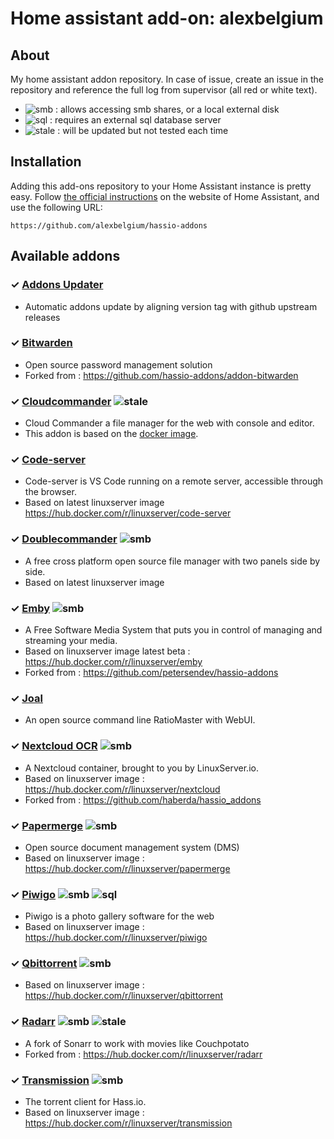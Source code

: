 # Home assistant add-on: alexbelgium

## About
My home assistant addon repository. 
In case of issue, create an issue in the repository and reference the full log from supervisor (all red or white text). 

- ![smb][smb-shield] : allows accessing smb shares, or a local external disk
- ![sql][sql-shield] : requires an external sql database server
- ![stale][stale-shield] : will be updated but not tested each time

## Installation

Adding this add-ons repository to your Home Assistant instance is
pretty easy. Follow [the official instructions](https://home-assistant.io/hassio/installing_third_party_addons) on the
website of Home Assistant, and use the following URL: 
```
https://github.com/alexbelgium/hassio-addons
```

## Available addons

[//]: # (ADDONLIST_START)

### &#10003; [Addons Updater](addons_updater/)
- Automatic addons update by aligning version tag with github upstream releases

### &#10003; [Bitwarden](bitwarden/)
- Open source password management solution
- Forked from : https://github.com/hassio-addons/addon-bitwarden

### &#10003; [Cloudcommander](cloudcommander/) ![stale][stale-shield]
- Cloud Commander a file manager for the web with console and editor.
- This addon is based on the [docker image](https://hub.docker.com/r/coderaiser/cloudcmd).

### &#10003; [Code-server](code-server/)
- Code-server is VS Code running on a remote server, accessible through the browser.
- Based on latest linuxserver image https://hub.docker.com/r/linuxserver/code-server

### &#10003; [Doublecommander](doublecommander/) ![smb][smb-shield]
- A free cross platform open source file manager with two panels side by side.
- Based on latest linuxserver image

### &#10003; [Emby](emby/) ![smb][smb-shield]
- A Free Software Media System that puts you in control of managing and streaming your media.
- Based on linuxserver image latest beta : https://hub.docker.com/r/linuxserver/emby
- Forked from : https://github.com/petersendev/hassio-addons

### &#10003; [Joal](joal/)
- An open source command line RatioMaster with WebUI.

### &#10003; [Nextcloud OCR](nextcloud/) ![smb][smb-shield]
- A Nextcloud container, brought to you by LinuxServer.io. 
- Based on linuxserver image : https://hub.docker.com/r/linuxserver/nextcloud
- Forked from : https://github.com/haberda/hassio_addons

### &#10003; [Papermerge](papermerge/) ![smb][smb-shield]
- Open source document management system (DMS)
- Based on linuxserver image : https://hub.docker.com/r/linuxserver/papermerge

### &#10003; [Piwigo](piwigo/) ![smb][smb-shield] ![sql][sql-shield]
- Piwigo is a photo gallery software for the web
- Based on linuxserver image : https://hub.docker.com/r/linuxserver/piwigo

### &#10003; [Qbittorrent](qbittorrent/) ![smb][smb-shield]
- Based on linuxserver image : https://hub.docker.com/r/linuxserver/qbittorrent

### &#10003; [Radarr](radarr/) ![smb][smb-shield] ![stale][stale-shield]
- A fork of Sonarr to work with movies like Couchpotato	
- Forked from : https://hub.docker.com/r/linuxserver/radarr

### &#10003; [Transmission](transmission/) ![smb][smb-shield] 
- The torrent client for Hass.io.
- Based on linuxserver image : https://hub.docker.com/r/linuxserver/transmission

[//]: # (ADDONLIST_END)

[stale-shield]: https://img.shields.io/badge/Stale--orange
[smb-shield]: https://img.shields.io/badge/SMB--green?style=plastic.svg
[sql-shield]: https://img.shields.io/badge/SQL--green
